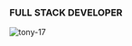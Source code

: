 <h3 align="left">FULL STACK DEVELOPER</h3>
<p align="left"> <img src="https://komarev.com/ghpvc/?username=tony-17&label=Profile%20views&color=0e75b6&style=flat" alt="tony-17" /> </p>
<br/>
